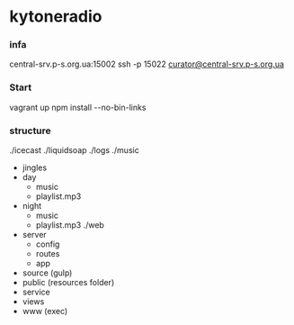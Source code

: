 # kytoneradio

### infa
central-srv.p-s.org.ua:15002
ssh -p 15022 curator@central-srv.p-s.org.ua


### Start

vagrant up
npm install --no-bin-links

### structure
./icecast
./liquidsoap
./logs
./music
- jingles
- day
    - music
    - playlist.mp3
- night
    - music
    - playlist.mp3
./web
- server
    - config
    - routes
    - app
- source (gulp)
- public (resources folder)
- service
- views
- www (exec)
